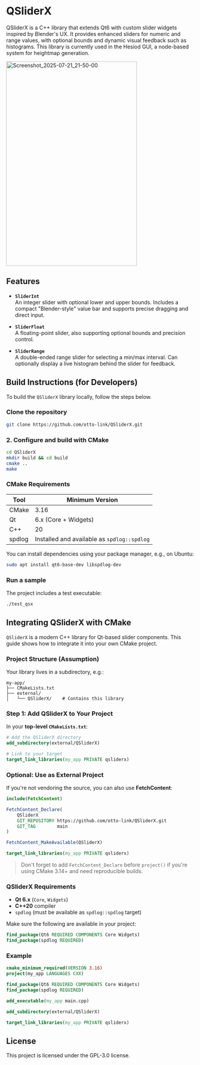 # QSliderX

QSliderX is a C++ library that extends Qt6 with custom slider widgets inspired by Blender's UX. It provides enhanced sliders for numeric and range values, with optional bounds and dynamic visual feedback such as histograms. This library is currently used in the Hesiod GUI, a node-based system for heightmap generation.

<img width="350" height="547" alt="Screenshot_2025-07-21_21-50-00" src="https://github.com/user-attachments/assets/348573cb-202b-4345-9a44-110908359919" />


## Features

- **`SliderInt`**  
  An integer slider with optional lower and upper bounds. Includes a compact "Blender-style" value bar and supports precise dragging and direct input.

- **`SliderFloat`**  
  A floating-point slider, also supporting optional bounds and precision control.

- **`SliderRange`**  
  A double-ended range slider for selecting a min/max interval. Can optionally display a live histogram behind the slider for feedback.

## Build Instructions (for Developers)

To build the `QSliderX` library locally, follow the steps below.

### Clone the repository

```bash
git clone https://github.com/otto-link/QSliderX.git
```

### 2. Configure and build with CMake

```bash
cd QSliderX
mkdir build && cd build
cmake ..
make
```

### CMake Requirements

| Tool   | Minimum Version                             |
| ------ | ------------------------------------------- |
| CMake  | 3.16                                        |
| Qt     | 6.x (Core + Widgets)                        |
| C++    | 20                                          |
| spdlog | Installed and available as `spdlog::spdlog` |

You can install dependencies using your package manager, e.g., on Ubuntu:

```bash
sudo apt install qt6-base-dev libspdlog-dev
```

### Run a sample

The project includes a test executable:

```bash
./test_qsx
```

## Integrating QSliderX with CMake

`QSliderX` is a modern C++ library for Qt-based slider components. This guide shows how to integrate it into your own CMake project.

### Project Structure (Assumption)

Your library lives in a subdirectory, e.g.:

```
my-app/
├── CMakeLists.txt
├── external/
│   └── QSliderX/    # Contains this library
```

### Step 1: Add QSliderX to Your Project

In your **top-level `CMakeLists.txt`**:

```cmake
# Add the QSliderX directory
add_subdirectory(external/QSliderX)

# Link to your target
target_link_libraries(my_app PRIVATE qsliderx)
```

### Optional: Use as External Project

If you're not vendoring the source, you can also use **FetchContent**:

```cmake
include(FetchContent)

FetchContent_Declare(
    QSliderX
    GIT_REPOSITORY https://github.com/otto-link/QSliderX.git
    GIT_TAG        main
)

FetchContent_MakeAvailable(QSliderX)

target_link_libraries(my_app PRIVATE qsliderx)
```

> Don't forget to add `FetchContent_Declare` before `project()` if you're using CMake 3.14+ and need reproducible builds.

### QSliderX Requirements

* **Qt 6.x** (`Core`, `Widgets`)
* **C++20** compiler
* `spdlog` (must be available as `spdlog::spdlog` target)

Make sure the following are available in your project:

```cmake
find_package(Qt6 REQUIRED COMPONENTS Core Widgets)
find_package(spdlog REQUIRED)
```

### Example

```cmake
cmake_minimum_required(VERSION 3.16)
project(my_app LANGUAGES CXX)

find_package(Qt6 REQUIRED COMPONENTS Core Widgets)
find_package(spdlog REQUIRED)

add_executable(my_app main.cpp)

add_subdirectory(external/QSliderX)

target_link_libraries(my_app PRIVATE qsliderx)
```

## License

This project is licensed under the GPL-3.0 license.
